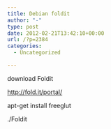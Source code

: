 ```yaml
---
title: Debian foldit
author: "-"
type: post
date: 2012-02-21T13:42:10+00:00
url: /?p=2384
categories:
  - Uncategorized

---
```

download Foldit

<http://fold.it/portal/>

apt-get install freeglut

./Foldit